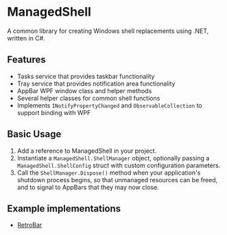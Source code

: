 # ManagedShell
A common library for creating Windows shell replacements using .NET, written in C#.

## Features
- Tasks service that provides taskbar functionality
- Tray service that provides notification area functionality
- AppBar WPF window class and helper methods
- Several helper classes for common shell functions
- Implements `INotifyPropertyChanged` and `ObservableCollection` to support binding with WPF

## Basic Usage
1. Add a reference to ManagedShell in your project.
2. Instantiate a `ManagedShell.ShellManager` object, optionally passing a `ManagedShell.ShellConfig` struct with custom configuration parameters.
3. Call the `ShellManager.Dispose()` method when your application's shutdown process begins, so that unmanaged resources can be freed, and to signal to AppBars that they may now close.

## Example implementations
- [RetroBar](https://github.com/dremin/RetroBar)